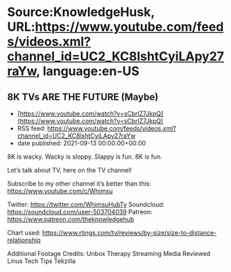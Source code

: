 # Source:KnowledgeHusk, URL:https://www.youtube.com/feeds/videos.xml?channel_id=UC2_KC8lshtCyiLApy27raYw, language:en-US

## 8K TVs ARE THE FUTURE (Maybe)
 - [https://www.youtube.com/watch?v=sCbrlZ7JkpQ](https://www.youtube.com/watch?v=sCbrlZ7JkpQ)
 - RSS feed: https://www.youtube.com/feeds/videos.xml?channel_id=UC2_KC8lshtCyiLApy27raYw
 - date published: 2021-09-13 00:00:00+00:00

8K is wacky. Wacky is sloppy. Slappy is fun. 8K is fun.

Let’s talk about TV, here on the TV channel!

Subscribe to my other channel it’s better than this:
https://www.youtube.com/c/Whimsu


Twitter: https://twitter.com/WhimsuHubTy
Soundcloud: https://soundcloud.com/user-503704039
Patreon: https://www.patreon.com/theknowledgehub


Chart used:
https://www.rtings.com/tv/reviews/by-size/size-to-distance-relationship



Additional Footage Credits:
Unbox Therapy
Streaming Media
Reviewed
Linus Tech Tips
Tekzilla

